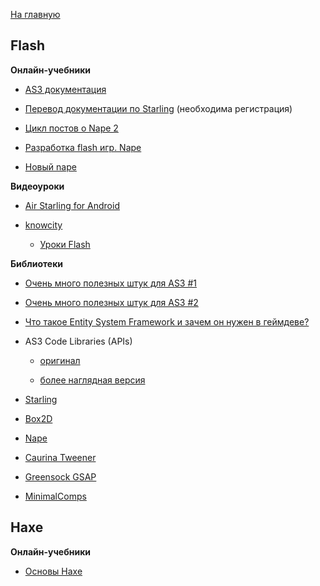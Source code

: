 [На главную](README.md)


## Flash


**Онлайн-учебники**

- [AS3 документация](http://help.adobe.com/ru_RU/FlashPlatform/reference/actionscript/3/index.html)

- [Перевод документации по Starling](http://demiart.ru/forum/index.php?showtopic=183472) (необходима регистрация)

- [Цикл постов о Nape 2](http://flashnotes.ru/nape-2-soderzhanie.html)

- [Разработка flash игр. Nape](http://flash-develop.blogspot.com/search/label/nape)

- [Новый nape](http://gamedevblogs.ru/blog/box2d/755.html)


**Видеоуроки**

- [Air Starling for Android](https://www.youtube.com/watch?v=tWAvSe-jAV0&index=1&list=PLUMzJRR3ldRt5gR1RGfC-meysuhRjs72x)

- [knowcity](https://www.youtube.com/user/ecroFeGushKa/playlists)

  * [Уроки Flash](https://www.youtube.com/playlist?list=PLYZm5HGThGRB2vtOm9IF7g6hMV0sOQnJ8)


**Библиотеки**

- [Очень много полезных штук для AS3 #1](http://habrahabr.ru/post/112347/)

- [Очень много полезных штук для AS3 #2](http://habrahabr.ru/post/112507/)

- [Что такое Entity System Framework и зачем он нужен в геймдеве?](habrahabr.ru/post/197920/)

- AS3 Code Libraries (APIs)

  * [оригинал](http://www.adrianparr.com/?p=83)

  * [более наглядная версия](http://injun.ru/?p=1036)

- [Starling](http://gamua.com/starling/)

- [Box2D](http://www.box2dflash.org/)

- [Nape](http://napephys.com/)

- [Caurina Tweener](https://code.google.com/p/tweener/)

- [Greensock GSAP](https://greensock.com/gsap-as)

- [MinimalComps](http://minimalcomps.com/index.html)


## Haxe


**Онлайн-учебники**

- [Основы Haxe](http://www.haxe.ru/haxe_reference)

